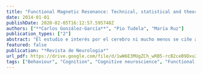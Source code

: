 ```yaml
---
title: "Functional Magnetic Resonance: Technical, statistical and theoretical implications in Human Neuroscience"
date: 2014-01-01
publishDate: 2020-02-05T16:12:57.595748Z
authors: ["**Carlos González-García**", "Pio Tudela", "María Ruz"]
publication_types: ["2"]
abstract: "El estudio e interés por el cerebro ni mucho menos se ciñe a la actualidad. No obstante, la aparición en la segunda mitad del siglo xx de la resonancia magnética funcional (RMf) es, sin lugar a dudas, uno de los hitos en la historia de la ciencia. Gracias a ella se consigue algo que hasta ese momento era inimaginable: poder observar qué esta ‘pasando' en el cerebro de las personas cuando realizan tareas cognitivas de diversa naturaleza"
featured: false
publication: "*Revista de Neurologia*"
url_pdf: https://drive.google.com/file/d/1wW6E3MUgZCh_wRB5-rcB2ceB9Dxu326L/view
tags: ["Behaviour", "Cognition", "Cognitive neuroscience", "Functional magnetic resonance", "Neuroimaging", "Neuroscience"]
---
```


